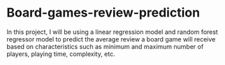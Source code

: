 # Board-games-review-prediction
In this project, I will be using a linear regression model and random forest regressor model to predict the average review a board game will receive based on characteristics such as minimum and maximum number of players, playing time, complexity, etc.
